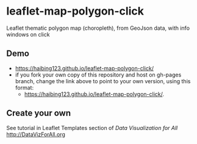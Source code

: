 # leaflet-map-polygon-click
Leaflet thematic polygon map (choropleth), from GeoJson data, with info windows on click

## Demo
- https://haibing123.github.io/leaflet-map-polygon-click/
- if you fork your own copy of this repository and host on gh-pages branch, change the link above to point to your own version, using this format:
  - https://haibing123.github.io/leaflet-map-polygon-click/.

## Create your own
See tutorial in Leaflet Templates section of *Data Visualization for All*  http://DataVizForAll.org
